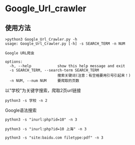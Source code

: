 # Google_Url_crawler

## 使用方法

```
>python3 Google_Url_Crawler.py -h
usage: Google_Url_Crawler.py [-h] -s SEARCH_TERM -n NUM

Google URL爬虫

options:
  -h, --help            show this help message and exit
  -s SEARCH_TERM, --search-term SEARCH_TERM
                        搜索关键词(注意：有空格要用引号引起来！)
  -n NUM, --num NUM     要爬取的页数
```

以"学校"为关键字搜索，爬取2页url链接

```
python3 -s 学校 -n 2
```

Google语法搜索

```
python3 -s "inurl:php?id=10" -n 3
```

```
python3 -s "inurl:php?id=10 上海" -n 3
```

```
python3 -s "site:baidu.com filetype:pdf" -n 3
```



